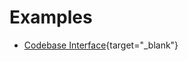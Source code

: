 # Examples

- [Codebase Interface](https://github.com/codebase-interface/codebaseinterface){target="_blank"}